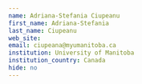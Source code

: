 ```yaml
---
name: Adriana-Stefania Ciupeanu
first_name: Adriana-Stefania
last_name: Ciupeanu
web_site: 
email: ciupeana@myumanitoba.ca
institution: University of Manitoba
institution_country: Canada
hide: no
---
```


